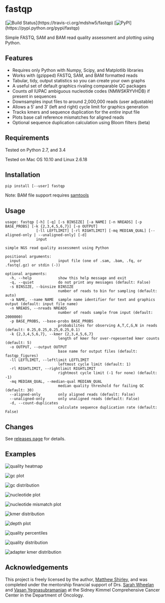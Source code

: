 fastqp
======
[![Build Status](https://travis-ci.org/mdshw5/fastqp.svg?)](https://travis-ci.org/mdshw5/fastqp)
[![PyPI](https://img.shields.io/pypi/v/fastqp.svg?)](https://pypi.python.org/pypi/fastqp)

Simple FASTQ, SAM and BAM read quality assessment and plotting using Python.

Features
--------

- Requires only Python with Numpy, Scipy, and Matplotlib libraries
- Works with (gzipped) FASTQ, SAM, and BAM formatted reads
- Tabular, tidy, output statistics so you can create your own graphs
- A useful set of default graphics rivaling comparable QC packages
- Counts *all* IUPAC ambiguous nucleotide codes (NMWSKRYVHDB) if present in sequences
- Downsamples input files to around 2,000,000 reads (user adjustable)
- Allows a 5′ and 3′ (left and right) cycle limit for graphics generation
- Tracks kmers and sequence duplication for the *entire* input file
- Plots base call reference mismatches for aligned reads
- Optional sequence duplication calculation using Bloom filters (beta)

Requirements
------------

Tested on Python 2.7, and 3.4

Tested on Mac OS 10.10 and Linux 2.6.18

Installation
------------

    pip install [--user] fastqp

Note: BAM file support requires [samtools](https://github.com/samtools/samtools)

Usage
-----

```
usage: fastqp [-h] [-q] [-s BINSIZE] [-a NAME] [-n NREADS] [-p BASE_PROBS] [-k {2,3,4,5,6,7}] [-o OUTPUT]
              [-ll LEFTLIMIT] [-rl RIGHTLIMIT] [-mq MEDIAN_QUAL] [--aligned-only | --unaligned-only] [-d]
              input

simple NGS read quality assessment using Python

positional arguments:
  input                 input file (one of .sam, .bam, .fq, or .fastq(.gz) or stdin (-))

optional arguments:
  -h, --help            show this help message and exit
  -q, --quiet           do not print any messages (default: False)
  -s BINSIZE, --binsize BINSIZE
                        number of reads to bin for sampling (default: auto)
  -a NAME, --name NAME  sample name identifier for text and graphics output (default: input file name)
  -n NREADS, --nreads NREADS
                        number of reads sample from input (default: 2000000)
  -p BASE_PROBS, --base-probs BASE_PROBS
                        probabilites for observing A,T,C,G,N in reads (default: 0.25,0.25,0.25,0.25,0.1)
  -k {2,3,4,5,6,7}, --kmer {2,3,4,5,6,7}
                        length of kmer for over-repesented kmer counts (default: 5)
  -o OUTPUT, --output OUTPUT
                        base name for output files (default: fastqp_figures)
  -ll LEFTLIMIT, --leftlimit LEFTLIMIT
                        leftmost cycle limit (default: 1)
  -rl RIGHTLIMIT, --rightlimit RIGHTLIMIT
                        rightmost cycle limit (-1 for none) (default: -1)
  -mq MEDIAN_QUAL, --median-qual MEDIAN_QUAL
                        median quality threshold for failing QC (default: 30)
  --aligned-only        only aligned reads (default: False)
  --unaligned-only      only unaligned reads (default: False)
  -d, --count-duplicates
                        calculate sequence duplication rate (default: False)
```

Changes
-------

See [releases page](https://github.com/mdshw5/fastqp/releases) for details.

Examples
--------

![quality heatmap](https://raw.github.com/mdshw5/fastqp/master/examples/example_qualmap.png)

![gc plot](https://raw.github.com/mdshw5/fastqp/master/examples/example_gc.png)

![gc distribution](https://raw.github.com/mdshw5/fastqp/master/examples/example_gcdist.png)

![nucleotide plot](https://raw.github.com/mdshw5/fastqp/master/examples/example_nucs.png)

![nucleotide mismatch plot](https://raw.github.com/mdshw5/fastqp/master/examples/example_mismatch.png)

![kmer distribution](https://raw.github.com/mdshw5/fastqp/master/examples/example_kmers.png)

![depth plot](https://raw.github.com/mdshw5/fastqp/master/examples/example_depth.png)

![quality percentiles](https://raw.github.com/mdshw5/fastqp/master/examples/example_quals.png)

![quality distribution](https://raw.github.com/mdshw5/fastqp/master/examples/example_qualdist.png)

![adapter kmer distribution](https://raw.github.com/mdshw5/fastqp/master/examples/example_adapters.png)


Acknowledgements
----------------
This project is freely licensed by the author, [Matthew Shirley](http://mattshirley.com), and
was completed under the mentorship financial support of Drs. [Sarah Wheelan](http://sjwheelan.som.jhmi.edu)
and [Vasan Yegnasubramanian](http://yegnalab.onc.jhmi.edu) at the Sidney Kimmel Comprehensive
Cancer Center in the Department of Oncology.
